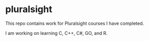 # pluralsight

This repo contains work for Pluralsight courses I have completed.

I am working on learning C, C++, C#, GO, and R.
